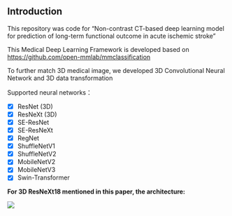 
## Introduction

This repository was code for “Non-contrast CT-based deep learning model for prediction of long-term functional outcome in acute ischemic stroke”

This Medical Deep Learning Framework is developed based on https://github.com/open-mmlab/mmclassification 

To further match 3D medical image, we developed 3D Convolutional Neural Network and 3D data transformation

Supported neural networks：

- [x] ResNet (3D)
- [x] ResNeXt (3D)
- [x] SE-ResNet
- [x] SE-ResNeXt
- [x] RegNet
- [x] ShuffleNetV1
- [x] ShuffleNetV2
- [x] MobileNetV2
- [x] MobileNetV3
- [x] Swin-Transformer

**For 3D ResNeXt18 mentioned in this paper, the architecture:**

![](./images/images.png)
